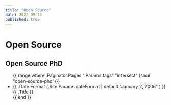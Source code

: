 ```yaml
---
title: "Open Source"
date: 2022-09-18
published: true
---
```



# Open Source







## Open Source PhD
<ul>
      {{ range where .Paginator.Pages ".Params.tags" "intersect" (slice "open-source-phd")}}
      <li>
        <span>{{ .Date.Format (.Site.Params.dateFormat | default "January 2, 2006" ) }}</span>
        <a href="{{ .URL }}">{{ .Title }}</a>
      </li>
      {{ end }}
    </ul>